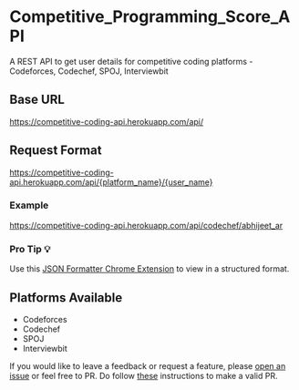 # Competitive_Programming_Score_API
A REST API to get user details for competitive coding platforms - Codeforces, Codechef, SPOJ, Interviewbit

## Base URL
https://competitive-coding-api.herokuapp.com/api/

## Request Format
https://competitive-coding-api.herokuapp.com/api/{platform_name}/{user_name}

### Example
https://competitive-coding-api.herokuapp.com/api/codechef/abhijeet_ar

### Pro Tip 💡
Use this [JSON Formatter Chrome Extension](https://chrome.google.com/webstore/detail/json-formatter/bcjindcccaagfpapjjmafapmmgkkhgoa?hl=en) to view in a structured format.

## Platforms Available 
* Codeforces
* Codechef
* SPOJ
* Interviewbit

If you would like to leave a feedback or request a feature, please [open an issue](https://github.com/Abhijeet-AR/Competitive_Programming_Score_API/issues) or feel free to PR. Do follow [these](https://help.github.com/articles/creating-a-pull-request/) instructions to make a valid PR.
